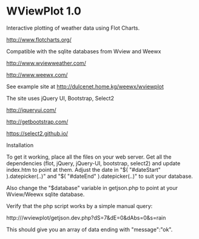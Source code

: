 WViewPlot 1.0
=========

Interactive plotting of weather data using Flot Charts.

http://www.flotcharts.org/


Compatible with the sqlite databases from Wview and Weewx

http://www.wviewweather.com/

http://www.weewx.com/



See example site at http://dulcenet.home.kg/weewx/wviewplot 

The site uses jQuery UI, Bootstrap, Select2

http://jqueryui.com/

http://getbootstrap.com/

https://select2.github.io/



Installation


To get it working, place all the files on your web server. Get all the dependencies (flot, jQuery, jQuery-UI, bootstrap, select2) and update index.htm to point at them. Adjust the date in "$( "#dateStart" ).datepicker(..)" and "$( "#dateEnd" ).datepicker(..)" to suit your database.

Also change the "$database" variable in getjson.php to point at your Wview/Weewx sqlite database.


Verify that the php script works by a simple manual query:

http://<yoursite>/wviewplot/getjson.dev.php?dS=7&dE=0&dAbs=0&s=rain

This should give you an array of data ending with "message":"ok".

